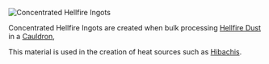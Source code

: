 ![Concentrated Hellfire Ingots](item:betterwithmods:material@17)

Concentrated Hellfire Ingots are created when bulk processing [Hellfire Dust](hellfire_dust.md) in a [Cauldron](../blocks/cauldron.md),
  
This material is used in the creation of heat sources such as [Hibachis](../blocks/hibachi.md).
